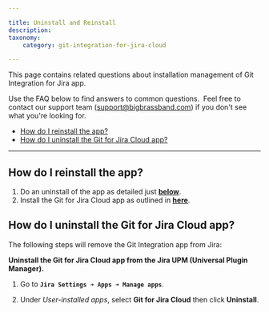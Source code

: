 ```yaml
---

title: Uninstall and Reinstall
description:
taxonomy:
    category: git-integration-for-jira-cloud

---
```

This page contains related questions about installation management of Git Integration for Jira app.

Use the FAQ below to find answers to common questions.  Feel free to contact our support team ([support@bigbrassband.com](mailto:support@bigbrassband.com?subject=Uninstall/Reinstall%20issues%20-)) if you don't see what you're looking for.

- [How do I reinstall the app?](#how-do-i-reinstall-the-app)
- [How do I uninstall the Git for Jira Cloud app?](#how-do-i-uninstall-the-git-for-jira-cloud-app)

* * *

## How do I reinstall the app?

1.  Do an uninstall of the app as detailed just **[below](#how-do-i-uninstall-the-git-for-jira-cloud-app)**.
2.  Install the Git for Jira Cloud app as outlined in **[here](/git-integration-for-jira-cloud/installation-via-atlassian-marketplace-gij-cloud/ "Git add-on Installation via Atlassian Marketplace")**.

## How do I uninstall the Git for Jira Cloud app?

The following steps will remove the Git Integration app from Jira:

**Uninstall the Git for Jira Cloud app from the Jira UPM (Universal Plugin Manager).**

1. Go to **`Jira Settings ➜ Apps ➜ Manage apps`**.

2. Under _User-installed apps_, select **Git for Jira Cloud** then click **Uninstall**.

